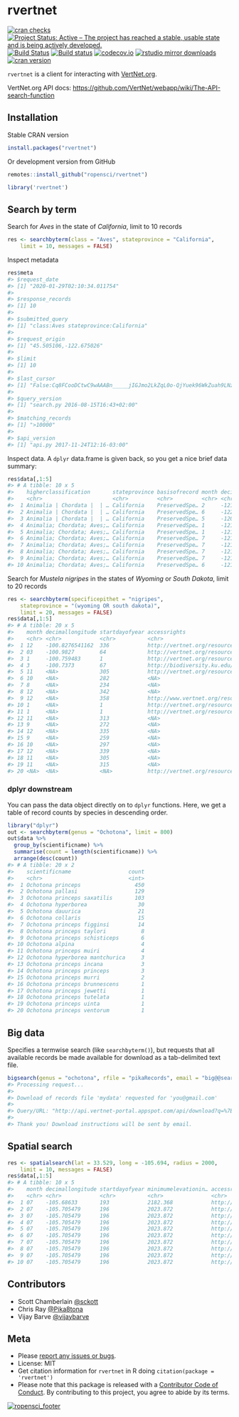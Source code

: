 rvertnet
=======



[![cran checks](https://cranchecks.info/badges/worst/rvertnet)](https://cranchecks.info/pkgs/rvertnet)
[![Project Status: Active – The project has reached a stable, usable state and is being actively developed.](https://www.repostatus.org/badges/latest/active.svg)](https://www.repostatus.org/#active)
[![Build Status](https://travis-ci.org/ropensci/rvertnet.svg?branch=master)](https://travis-ci.org/ropensci/rvertnet)
[![Build status](https://ci.appveyor.com/api/projects/status/duyrffhdrstu840v?svg=true)](https://ci.appveyor.com/project/sckott/rvertnet)
[![codecov.io](https://codecov.io/github/ropensci/rvertnet/coverage.svg?branch=master)](https://codecov.io/github/ropensci/rvertnet?branch=master)
[![rstudio mirror downloads](https://cranlogs.r-pkg.org/badges/rvertnet)](https://github.com/metacran/cranlogs.app)
[![cran version](https://www.r-pkg.org/badges/version/rvertnet)](https://cran.r-project.org/package=rvertnet)


`rvertnet` is a client for interacting with [VertNet.org](http://vertnet.org/).

VertNet.org API docs: <https://github.com/VertNet/webapp/wiki/The-API-search-function>

## Installation

Stable CRAN version


```r
install.packages("rvertnet")
```

Or development version from GitHub


```r
remotes::install_github("ropensci/rvertnet")
```


```r
library('rvertnet')
```

## Search by term

Search for _Aves_ in the state of _California_, limit to 10 records


```r
res <- searchbyterm(class = "Aves", stateprovince = "California",
    limit = 10, messages = FALSE)
```

Inspect metadata


```r
res$meta
#> $request_date
#> [1] "2020-01-29T02:10:34.011754"
#> 
#> $response_records
#> [1] 10
#> 
#> $submitted_query
#> [1] "class:Aves stateprovince:California"
#> 
#> $request_origin
#> [1] "45.505106,-122.675026"
#> 
#> $limit
#> [1] 10
#> 
#> $last_cursor
#> [1] "False:Cq8FCooDCtwC9wAAABn_____jIGJmo2LkZqL0o-QjYuek96WkZuah9LNz87M0s_H0s_H_wAA_3RtoKCZi4ygoP8AAP9dno-PmpGYlpGa_wAA_3N0bZaRm5qH_wAA_12biJz_AAD_c3Rtm5CcoJab_wAA_12cnozQkI2R0IqNkdKcnouek5CY0pyejNKQjZHSzs_Pzs7_AAD_c3-cnozQkI2R0IqNkdKcnouek5CY0pyejNKQjZHSzs_Pzs7_AAD__wD-__6MgYmajYuRmovSj5CNi56T3paRm5qH0s3PzszSz8fSz8f_AHRtoKCZi4ygoP8AXZ6Pj5qRmJaRmv8Ac3RtlpGbmof_AF2biJz_AHN0bZuQnKCWm_8AXZyejNCQjZHQio2R0pyei56TkJjSnJ6M0pCNkdLOz8_Ozv8Ac3-cnozQkI2R0IqNkdKcnouek5CY0pyejNKQjZHSzs_Pzs7_AP_-EAohBN0EkB08Gxk5AAAAAOb___9IClAAWgsJqvR3VAbTv8MQA2C9iLGbBBINRG9jdW1lbnRJbmRleBruAShBTkQgKElTICJjdXN0b21lcl9uYW1lIiAiYXBwZW5naW5lIikgKElTICJncm91cF9uYW1lIiAic352ZXJ0bmV0LXBvcnRhbCIpIChJUyAibmFtZXNwYWNlIiAiaW5kZXgtMjAxMy0wOC0wOCIpIChJUyAiaW5kZXhfbmFtZSIgImR3YyIpIChBTkQgKE9SIChRVCAiQXZlcyIgInJ0ZXh0X2NsYXNzIikgKElTICJyYXRvbV9jbGFzcyIgImF2ZXMiKSkgKFFUICJDYWxpZm9ybmlhIiAicnRleHRfc3RhdGVwcm92aW5jZSIpKSk6GQoMKE4gb3JkZXJfaWQpEAEZAAAAAAAA8P9KBQgAQOgH"
#> 
#> $query_version
#> [1] "search.py 2016-08-15T16:43+02:00"
#> 
#> $matching_records
#> [1] ">10000"
#> 
#> $api_version
#> [1] "api.py 2017-11-24T12:16-03:00"
```

Inspect data. A `dplyr` data.frame is given back, so you get a nice brief data summary:


```r
res$data[,1:5]
#> # A tibble: 10 x 5
#>    higherclassification       stateprovince basisofrecord month decimallongitude
#>    <chr>                      <chr>         <chr>         <chr> <chr>           
#>  1 Animalia | Chordata |  | … California    PreservedSpe… 2     -121.7833       
#>  2 Animalia | Chordata |  | … California    PreservedSpe… 6     -122.15         
#>  3 Animalia | Chordata |  | … California    PreservedSpe… 5     -120.9014       
#>  4 Animalia; Chordata; Aves;… California    PreservedSpe… 1     -121.93300      
#>  5 Animalia; Chordata; Aves;… California    PreservedSpe… 1     -121.93300      
#>  6 Animalia; Chordata; Aves;… California    PreservedSpe… 7     -121.85760      
#>  7 Animalia; Chordata; Aves;… California    PreservedSpe… 7     -121.85760      
#>  8 Animalia; Chordata; Aves;… California    PreservedSpe… 7     -121.85760      
#>  9 Animalia; Chordata; Aves;… California    PreservedSpe… 7     -121.85760      
#> 10 Animalia; Chordata; Aves;… California    PreservedSpe… 6     -121.85760
```

Search for _Mustela nigripes_ in the states of _Wyoming_ or _South Dakota_, limit to 20 records


```r
res <- searchbyterm(specificepithet = "nigripes",
    stateprovince = "(wyoming OR south dakota)", 
    limit = 20, messages = FALSE)
res$data[,1:5]
#> # A tibble: 20 x 5
#>    month decimallongitude startdayofyear accessrights                    kingdom
#>    <chr> <chr>            <chr>          <chr>                           <chr>  
#>  1 12    -100.8276541162  336            http://vertnet.org/resources/n… Animal…
#>  2 03    -100.9827        64             http://vertnet.org/resources/n… Animal…
#>  3 1     -100.759483      1              http://vertnet.org/resources/n… Animal…
#>  4 3     -100.7373        67             http://biodiversity.ku.edu/res… Animal…
#>  5 11    <NA>             305            http://vertnet.org/resources/n… Animal…
#>  6 10    <NA>             282            <NA>                            Animal…
#>  7 8     <NA>             234            <NA>                            Animal…
#>  8 12    <NA>             342            <NA>                            Animal…
#>  9 12    <NA>             358            http://www.vertnet.org/resourc… Animal…
#> 10 1     <NA>             1              http://vertnet.org/resources/n… Animal…
#> 11 1     <NA>             1              http://vertnet.org/resources/n… Animal…
#> 12 11    <NA>             313            <NA>                            Animal…
#> 13 9     <NA>             272            <NA>                            Animal…
#> 14 12    <NA>             335            <NA>                            Animal…
#> 15 9     <NA>             259            <NA>                            Animal…
#> 16 10    <NA>             297            <NA>                            Animal…
#> 17 12    <NA>             339            <NA>                            Animal…
#> 18 11    <NA>             305            <NA>                            Animal…
#> 19 11    <NA>             315            <NA>                            Animal…
#> 20 <NA>  <NA>             <NA>           http://vertnet.org/resources/n… Animal…
```

### dplyr downstream

You can pass the data object directly on to `dplyr` functions. Here, we get a table of record counts by species in descending order.


```r
library("dplyr")
out <- searchbyterm(genus = "Ochotona", limit = 800)
out$data %>%
  group_by(scientificname) %>%
  summarise(count = length(scientificname)) %>%
  arrange(desc(count))
#> # A tibble: 20 x 2
#>    scientificname                  count
#>    <chr>                           <int>
#>  1 Ochotona princeps                 450
#>  2 Ochotona pallasi                  129
#>  3 Ochotona princeps saxatilis       103
#>  4 Ochotona hyperborea                30
#>  5 Ochotona dauurica                  21
#>  6 Ochotona collaris                  15
#>  7 Ochotona princeps figginsi         14
#>  8 Ochotona princeps taylori           8
#>  9 Ochotona princeps schisticeps       6
#> 10 Ochotona alpina                     4
#> 11 Ochotona princeps muiri             4
#> 12 Ochotona hyperborea mantchurica     3
#> 13 Ochotona princeps incana            3
#> 14 Ochotona princeps princeps          3
#> 15 Ochotona princeps murri             2
#> 16 Ochotona princeps brunnescens       1
#> 17 Ochotona princeps jewetti           1
#> 18 Ochotona princeps tutelata          1
#> 19 Ochotona princeps uinta             1
#> 20 Ochotona princeps ventorum          1
```


## Big data

Specifies a termwise search (like `searchbyterm()`), but requests that all available records be made available for download as a tab-delimited text file.


```r
bigsearch(genus = "ochotona", rfile = "pikaRecords", email = "big@@search.luv")
#> Processing request...
#>
#> Download of records file 'mydata' requested for 'you@gmail.com'
#>
#> Query/URL: "http://api.vertnet-portal.appspot.com/api/download?q=%7B%22q%22:%22genus:ochotona%22,%22n%22:%22mydata%22,%22e%22:%22you@gmail.com%22%7D"
#>
#> Thank you! Download instructions will be sent by email.
```

## Spatial search


```r
res <- spatialsearch(lat = 33.529, long = -105.694, radius = 2000,
    limit = 10, messages = FALSE)
res$data[,1:5]
#> # A tibble: 10 x 5
#>    month decimallongitude startdayofyear minimumelevationin… accessrights       
#>    <chr> <chr>            <chr>          <chr>               <chr>              
#>  1 07    -105.68633       193            2182.368            http://vertnet.org…
#>  2 07    -105.705479      196            2023.872            http://vertnet.org…
#>  3 07    -105.705479      196            2023.872            http://vertnet.org…
#>  4 07    -105.705479      196            2023.872            http://vertnet.org…
#>  5 07    -105.705479      196            2023.872            http://vertnet.org…
#>  6 07    -105.705479      196            2023.872            http://vertnet.org…
#>  7 07    -105.705479      196            2023.872            http://vertnet.org…
#>  8 07    -105.705479      196            2023.872            http://vertnet.org…
#>  9 07    -105.705479      196            2023.872            http://vertnet.org…
#> 10 07    -105.705479      196            2023.872            http://vertnet.org…
```

## Contributors

* Scott Chamberlain [@sckott](https://github.com/sckott)
* Chris Ray [@Pika8tona](https://github.com/Pika8tona)
* Vijay Barve [@vijaybarve](https://github.com/vijaybarve)

## Meta

* Please [report any issues or bugs](https://github.com/ropensci/rvertnet/issues).
* License: MIT
* Get citation information for `rvertnet` in R doing `citation(package = 'rvertnet')`
* Please note that this package is released with a [Contributor Code of Conduct](https://ropensci.org/code-of-conduct/). By contributing to this project, you agree to abide by its terms.

[![ropensci_footer](https://ropensci.org/public_images/github_footer.png)](https://ropensci.org)
